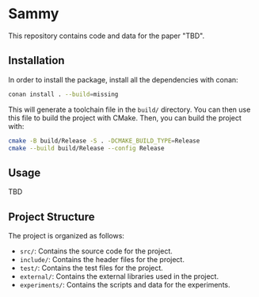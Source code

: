 # Sammy

This repository contains code and data for the paper "TBD".

## Installation

In order to install the package, install all the dependencies with conan:

```bash
conan install . --build=missing
```

This will generate a toolchain file in the `build/` directory. 
You can then use this file to build the project with CMake.
Then, you can build the project with:

```bash
cmake -B build/Release -S . -DCMAKE_BUILD_TYPE=Release
cmake --build build/Release --config Release
```

## Usage
TBD

## Project Structure

The project is organized as follows:

* `src/`: Contains the source code for the project.
* `include/`: Contains the header files for the project.
* `test/`: Contains the test files for the project.
* `external/`: Contains the external libraries used in the project.
* `experiments/`: Contains the scripts and data for the experiments.